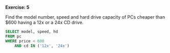**Exercise: 5**

Find the model number, speed and hard drive capacity of PCs cheaper than $600 having a 12x or a 24x CD drive.

```sql
SELECT model, speed, hd
FROM pc
WHERE price < 600
	AND cd IN ('12x', '24x')
```